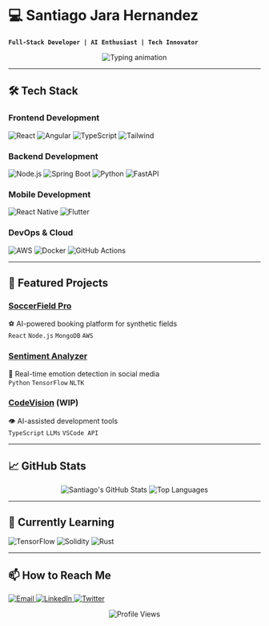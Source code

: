 # 💻 Santiago Jara Hernandez  

**`Full-Stack Developer | AI Enthusiast | Tech Innovator`**

<p align="center">
  <img src="https://readme-typing-svg.demolab.com?font=Fira+Code&pause=1000&color=22D3EE&center=true&vCenter=true&width=435&lines=Turning+ideas+into+reality;Clean+code+enthusiast;AI+integration+specialist;Full-stack+solutions" alt="Typing animation">
</p>

---

## 🛠 Tech Stack

### **Frontend Development**

<p>
  <img alt="React" src="https://img.shields.io/badge/-React-45b8d8?style=flat-square&logo=react&logoColor=white">
  <img alt="Angular" src="https://img.shields.io/badge/-Angular-DD0031?style=flat-square&logo=angular&logoColor=white">
  <img alt="TypeScript" src="https://img.shields.io/badge/-TypeScript-007ACC?style=flat-square&logo=typescript&logoColor=white">
  <img alt="Tailwind" src="https://img.shields.io/badge/-Tailwind_CSS-38B2AC?style=flat-square&logo=tailwind-css&logoColor=white">
</p>

### **Backend Development**

<p>
  <img alt="Node.js" src="https://img.shields.io/badge/-Node.js-43853d?style=flat-square&logo=Node.js&logoColor=white">
  <img alt="Spring Boot" src="https://img.shields.io/badge/-Spring_Boot-6DB33F?style=flat-square&logo=spring&logoColor=white">
  <img alt="Python" src="https://img.shields.io/badge/-Python-3776AB?style=flat-square&logo=python&logoColor=white">
  <img alt="FastAPI" src="https://img.shields.io/badge/-FastAPI-009688?style=flat-square&logo=fastapi&logoColor=white">
</p>

### **Mobile Development**

<p>
  <img alt="React Native" src="https://img.shields.io/badge/-React_Native-61DAFB?style=flat-square&logo=react&logoColor=white">
  <img alt="Flutter" src="https://img.shields.io/badge/-Flutter-02569B?style=flat-square&logo=flutter&logoColor=white">
</p>

### **DevOps & Cloud**

<p>
  <img alt="AWS" src="https://img.shields.io/badge/-AWS-232F3E?style=flat-square&logo=amazon-aws&logoColor=white">
  <img alt="Docker" src="https://img.shields.io/badge/-Docker-46a2f1?style=flat-square&logo=docker&logoColor=white">
  <img alt="GitHub Actions" src="https://img.shields.io/badge/-GitHub_Actions-2088FF?style=flat-square&logo=github-actions&logoColor=white">
</p>

---

## 🚀 Featured Projects

### [SoccerField Pro](https://github.com/yourrepo)  

⚽ AI-powered booking platform for synthetic fields  
`React` `Node.js` `MongoDB` `AWS`

### [Sentiment Analyzer](https://github.com/yourrepo)  

🧠 Real-time emotion detection in social media  
`Python` `TensorFlow` `NLTK`

### [CodeVision](https://github.com/yourrepo) (WIP)  

👁️ AI-assisted development tools  
`TypeScript` `LLMs` `VSCode API`

---

## 📈 GitHub Stats

<p align="center">
  <img alt="Santiago's GitHub Stats" src="https://github-readme-stats.vercel.app/api?username=santiagojarahernandez&show_icons=true&theme=radical">
  
  <img alt="Top Languages" src="https://github-readme-stats.vercel.app/api/top-langs/?username=santiagojarahernandez&layout=compact&theme=radical">
</p>

---

## 🌱 Currently Learning

<p>
  <img alt="TensorFlow" src="https://img.shields.io/badge/-TensorFlow-FF6F00?style=flat-square&logo=tensorflow&logoColor=white">
  <img alt="Solidity" src="https://img.shields.io/badge/-Solidity-363636?style=flat-square&logo=solidity&logoColor=white">
  <img alt="Rust" src="https://img.shields.io/badge/-Rust-000000?style=flat-square&logo=rust&logoColor=white">
</p>

---

## 📫 How to Reach Me

<p>
  <a href="mailto:santiagojara1306@gmail.com">
    <img alt="Email" src="https://img.shields.io/badge/-santiagojara1306@gmail.com-D14836?style=flat-square&logo=gmail&logoColor=white">
  </a>
  <a href="https://linkedin.com/in/santiago-jara-hernandez">
    <img alt="LinkedIn" src="https://img.shields.io/badge/-Santiago_Jara_Hernandez-0077B5?style=flat-square&logo=linkedin&logoColor=white">
  </a>
  <a href="https://twitter.com/yourhandle">
    <img alt="Twitter" src="https://img.shields.io/badge/-@yourhandle-1DA1F2?style=flat-square&logo=twitter&logoColor=white">
  </a>
</p>

<p align="center">
  <img alt="Profile Views" src="https://komarev.com/ghpvc/?username=santiagojarahernandez&label=Profile+Views&color=blueviolet">
</p>
